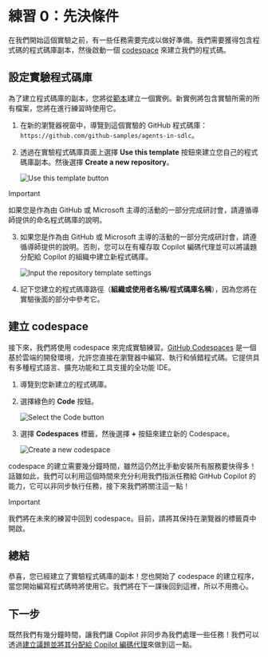 # 練習 0：先決條件

在我們開始這個實驗之前，有一些任務需要完成以做好準備。我們需要獲得包含程式碼的程式碼庫副本，然後啟動一個 [codespace](https://github.com/features/codespaces) 來建立我們的程式碼。

## 設定實驗程式碼庫

為了建立程式碼庫的副本，您將從[範本](https://docs.github.com/en/repositories/creating-and-managing-repositories/creating-a-template-repository)建立一個實例。新實例將包含實驗所需的所有檔案，您將在進行練習時使用它。

1. 在新的瀏覽器視窗中，導覽到這個實驗的 GitHub 程式碼庫：`https://github.com/github-samples/agents-in-sdlc`。
2. 透過在實驗程式碼庫頁面上選擇 **Use this template** 按鈕來建立您自己的程式碼庫副本。然後選擇 **Create a new repository**。

    ![Use this template button](images/use-template.png)

> [!IMPORTANT]
> 如果您是作為由 GitHub 或 Microsoft 主導的活動的一部分完成研討會，請遵循導師提供的命名程式碼庫的說明。

3. 如果您是作為由 GitHub 或 Microsoft 主導的活動的一部分完成研討會，請遵循導師提供的說明。否則，您可以在有權存取 Copilot 編碼代理並可以將議題分配給 Copilot 的組織中建立新程式碼庫。

    ![Input the repository template settings](images/repository-template-settings.png)

4. 記下您建立的程式碼庫路徑（**組織或使用者名稱/程式碼庫名稱**），因為您將在實驗後面的部分中參考它。

## 建立 codespace

接下來，我們將使用 codespace 來完成實驗練習。[GitHub Codespaces](https://github.com/features/codespaces) 是一個基於雲端的開發環境，允許您直接在瀏覽器中編寫、執行和偵錯程式碼。它提供具有多種程式語言、擴充功能和工具支援的全功能 IDE。

1. 導覽到您新建立的程式碼庫。
2. 選擇綠色的 **Code** 按鈕。

    ![Select the Code button](images/code-button.png)

3. 選擇 **Codespaces** 標籤，然後選擇 **+** 按鈕來建立新的 Codespace。

    ![Create a new codespace](images/create-codespace.png)

codespace 的建立需要幾分鐘時間，雖然這仍然比手動安裝所有服務要快得多！話雖如此，我們可以利用這個時間來充分利用我們指派任務給 GitHub Copilot 的能力，它可以非同步執行任務，接下來我們將關注這一點！

> [!IMPORTANT]
> 我們將在未來的練習中回到 codespace。目前，請將其保持在瀏覽器的標籤頁中開啟。

## 總結

恭喜，您已經建立了實驗程式碼庫的副本！您也開始了 codespace 的建立程序，當您開始編寫程式碼時將使用它。我們將在下一課後回到這裡，所以不用擔心。

## 下一步

既然我們有幾分鐘時間，讓我們讓 Copilot 非同步為我們處理一些任務！我們可以透過[建立議題並將其分配給 Copilot 編碼代理](./1-copilot-coding-agent.md)來做到這一點。
